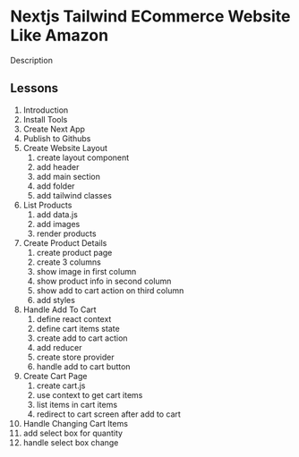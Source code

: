 # Nextjs Tailwind ECommerce Website Like Amazon

Description

## Lessons

1. Introduction
2. Install Tools
3. Create Next App
4. Publish to Githubs
5. Create Website Layout
   1. create layout component
   2. add header
   3. add main section
   4. add folder
   5. add tailwind classes
6. List Products
   1. add data.js
   2. add images
   3. render products
7. Create Product Details
   1. create product page
   2. create 3 columns
   3. show image in first column
   4. show product info in second column
   5. show add to cart action on third column
   6. add styles
8. Handle Add To Cart
   1. define react context
   2. define cart items state
   3. create add to cart action
   4. add reducer
   5. create store provider
   6. handle add to cart button
9. Create Cart Page
   1. create cart.js
   2. use context to get cart items
   3. list items in cart items
   4. redirect to cart screen after add to cart
10. Handle Changing Cart Items
11. add select box for quantity
12. handle select box change
